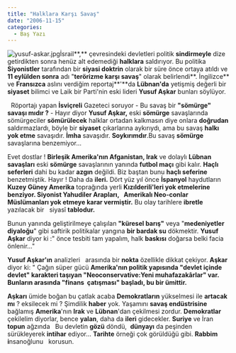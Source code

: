 ```yaml
---
title: "Halklara Karşı Savaş"
date: "2006-11-15"
categories: 
  - Baş Yazı
---
```


![yusuf-askar.jpg](/uploads/2006/11/yusuf-askar-2.jpg)İsrail**,** çevresindeki devletleri politik **sindirmeyle** dize getirdikten sonra henüz alt edemediği **halklara** saldırıyor. Bu politika **Siyonistler** tarafından bir **siyasi doktrin** olarak bir süre önce ortaya atıldı ve **11 eylülden sonra** adı "**terörizme karşı savaş**" olarak belirlendi**. İngilizce** ve **Fransızca** aslını verdiğim reportaj**'**da **Lübnan'da** yetişmiş değerli bir **siyaset** bilimci ve Laik bir Parti'nin eski lideri **Yusuf Aşkar** bunları söylüyor.

  Röportajı yapan **İsviçreli** Gazeteci soruyor - Bu savaş bir **"sömürge" savaşı mıdır ?** - Hayır diyor **Yusuf Aşkar,** eski **sömürge** savaşlarında sömürgeciler **sömürülecek** halklar ortadan kalkmasın diye onlara **doğrudan** saldırmazlardı, böyle bir **siyaset** çıkarlarına aykırıydı, ama bu savaş **halkı yok etme** savaşıdır. **İmha** savaşıdır. **Soykırımdır**.Bu savaş **sömürge** savaşlarına benzemiyor...

Evet dostlar ! **Birleşik Amerika'nın Afganistan, Irak** ve dolaylı **Lübnan savaşları** eski **sömürge** savaşlarının yanında **futbol maçı** gibi kalır. **Haçlı seferleri** dahi bu kadar **azgın** değildi. Biz baştan bunu **haçlı seferine** benzetmiştik. Hayır ! Daha da **ileri.** Dört yüz yıl önce **İspanyol** haydutların **Kuzey Güney Amerika** toprağında yerli **Kızılderili'**leri yok etmelerine benziyor. **Siyonist Yahudiler Arapları,   Amerikalı Neo-conlar Müslümanları yok etmeye** karar vermiştir**.** Bu olay tarihlere **ibretle** yazılacak bir   siyasî **tablodur.**

Bunun yanında geliştirilmeye çalışılan **"küresel barış"** veya "**medeniyetler diyaloğu**" gibi saftirik politikalar yangına **bir bardak su** dökmektir. **Yusuf Aşkar** diyor ki :" önce tesbiti tam yapalım, halk **baskısı** doğarsa belki facia önlenir..."

**Yusuf Aşkar'ın** analizleri   arasında bir **nokta** özellikle dikkat çekiyor. **Aşkar** diyor ki: " Çağın süper gücü **Amerika'**nın politik yapısında "**devlet içinde devlet**" karakteri taşıyan **"Neoconservative:Yeni muhafazakârlar**" var. Bunların arasında **"finans  çatışması"** başladı, bu bir ümittir**.**

**Aşkarı** ümide boğan bu çatlak acaba **Demokratların** yükselmesi ile **artacak mı** ? eksilecek mi ? Şimdilik **haber** yok. Yaşamını **savaş endüstrisine** bağlamış **Amerika**'nın **Irak** ve **Lübnan**'dan çekilmesi zordur. **Demokratlar** çekilelim diyorlar, bence **yalan**, daha da **ileri** gidecekler. **Suriye** ve İran **topun** ağzında   Bu devletin **gözü** döndü,  **dünyayı** da peşinden sürükleyerek **intihar** ediyor... **Tarihte** örneği çok görüldüğü gibi. **Rabbim i**nsanoğlunu   korusun.
